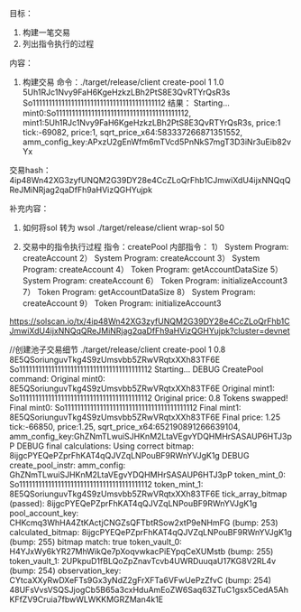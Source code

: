 目标：
1. 构建一笔交易
2. 列出指令执行的过程

内容：
1. 构建交易
命令：./target/release/client create-pool 1 1.0 5Uh1RJc1Nvy9FaH6KgeHzkzLBh2PtS8E3QvRTYrQsR3s So11111111111111111111111111111111111111112
结果：
Starting...
mint0:So11111111111111111111111111111111111111112, mint1:5Uh1RJc1Nvy9FaH6KgeHzkzLBh2PtS8E3QvRTYrQsR3s, price:1
tick:-69082, price:1, sqrt_price_x64:583337266871351552, amm_config_key:APxzU2gEnWfm6mTVcd5PnNkS7mgT3D3iNr3uEib82vYx

交易hash：
4ip48Wn42XG3zyfUNQM2G39DY28e4CcZLoQrFhb1CJmwiXdU4ijxNNQqQReJMiNRjag2qaDfFh9aHVizQGHYujpk


补充内容：
1. 如何将sol 转为 wsol 
 ./target/release/client wrap-sol 50


2. 交易中的指令执行过程
指令：createPool
内部指令：
1） System Program: createAccount
2） System Program: createAccount
3） System Program: createAccount
4） Token Program: getAccountDataSize
5） System Program: createAccount
6） Token Program: initializeAccount3
7） Token Program: getAccountDataSize
8） System Program: createAccount
9） Token Program: initializeAccount3

https://solscan.io/tx/4ip48Wn42XG3zyfUNQM2G39DY28e4CcZLoQrFhb1CJmwiXdU4ijxNNQqQReJMiNRjag2qaDfFh9aHVizQGHYujpk?cluster=devnet



//创建池子交易细节
./target/release/client create-pool 1 0.8 8E5QSoriunguvTkg4S9zUmsvbb5ZRwVRqtxXXh83TF6E So11111111111111111111111111111111111111112
Starting...
DEBUG CreatePool command:
  Original mint0: 8E5QSoriunguvTkg4S9zUmsvbb5ZRwVRqtxXXh83TF6E
  Original mint1: So11111111111111111111111111111111111111112
  Original price: 0.8
  Tokens swapped!
  Final mint0: So11111111111111111111111111111111111111112
  Final mint1: 8E5QSoriunguvTkg4S9zUmsvbb5ZRwVRqtxXXh83TF6E
  Final price: 1.25
tick:-66850, price:1.25, sqrt_price_x64:652190891266639104, amm_config_key:GhZNmTLwuiSJHKnM2LtaVEgvYDQHMHrSASAUP6HTJ3pP
DEBUG final calculations:
  Using correct bitmap: 8ijgcPYEQePZprFhKAT4qQJVZqLNPouBF9RWnYVJgK1g
DEBUG create_pool_instr:
  amm_config: GhZNmTLwuiSJHKnM2LtaVEgvYDQHMHrSASAUP6HTJ3pP
  token_mint_0: So11111111111111111111111111111111111111112
  token_mint_1: 8E5QSoriunguvTkg4S9zUmsvbb5ZRwVRqtxXXh83TF6E
  tick_array_bitmap (passed): 8ijgcPYEQePZprFhKAT4qQJVZqLNPouBF9RWnYVJgK1g
  pool_account_key: CHKcmq3WhHA4ZtKActjCNGZsQFTbtRSow2xtP9eNHmFG (bump: 253)
  calculated_bitmap: 8ijgcPYEQePZprFhKAT4qQJVZqLNPouBF9RWnYVJgK1g (bump: 255)
  bitmap match: true
  token_vault_0: H4YJxWy6kYR27MhWikQe7pXoqvwkacPiEYpqCeXUMstb (bump: 255)
  token_vault_1: 2UPkpuD1fBLQoZpZnavTcvb4UWRDuuqaU17KG8V2RL4v (bump: 254)
  observation_key: CYtcaXXyRwDXeFTs9Gx3yNdZ2gFrXFTa6VFwUePzZfvC (bump: 254)
48UFsVvsVSQSJjogCb5B65a3cxHduAmEoZW6Saq63ZTuC1gsx5CedA5AhKFfZV9Cruia7fbwWLWKKMGRZMan4k1E